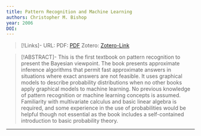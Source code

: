 ```yaml
---
title: Pattern Recognition and Machine Learning
authors: Christopher M. Bishop
year: 2006
DOI: 
---
```


>[!Links]-
>URL: 
>PDF: [PDF](../PDFs/bishop2006.pdf)
>Zotero: [Zotero-Link](zotero://select/items/@bishop2006)

>[!ABSTRACT]-
>This is the first textbook on pattern recognition to present the Bayesian viewpoint. The book presents approximate inference algorithms that permit fast approximate answers in situations where exact answers are not feasible. It uses graphical models to describe probability distributions when no other books apply graphical models to machine learning. No previous knowledge of pattern recognition or machine learning concepts is assumed. Familiarity with multivariate calculus and basic linear algebra is required, and some experience in the use of probabilities would be helpful though not essential as the book includes a self-contained introduction to basic probability theory.

---

